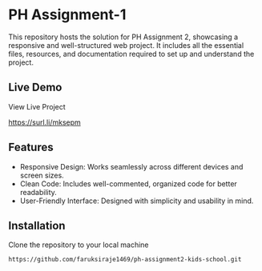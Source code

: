 
# PH Assignment-1

This repository hosts the solution for PH Assignment 2, showcasing a responsive and well-structured web project. It includes all the essential files, resources, and documentation required to set up and understand the project.

## Live Demo

View Live Project

https://surl.li/mksepm
## Features

- Responsive Design: Works seamlessly across different devices and screen sizes.
- Clean Code: Includes well-commented, organized code for better readability.
- User-Friendly Interface: Designed with simplicity and usability in mind.


## Installation

Clone the repository to your local machine

```bash
https://github.com/faruksiraje1469/ph-assignment2-kids-school.git
```
    
